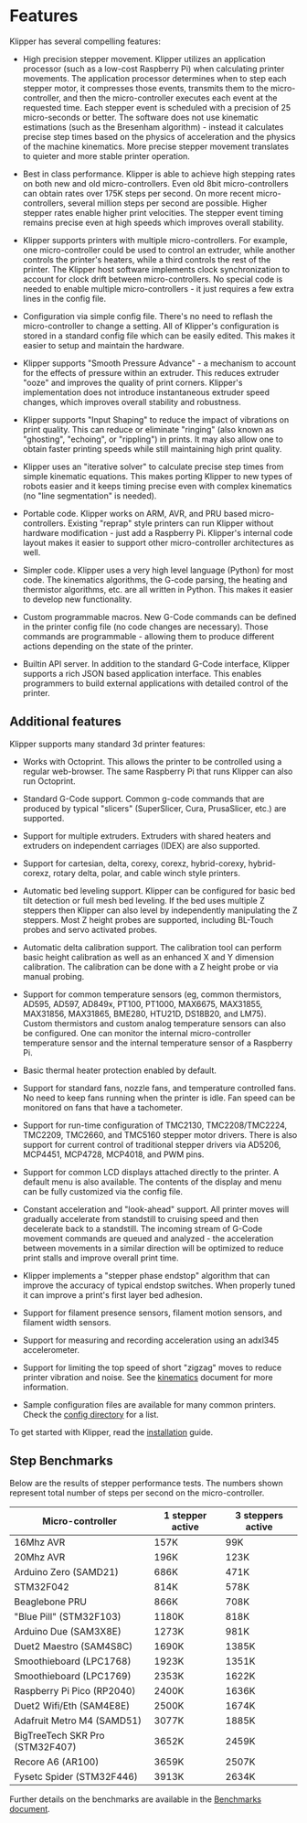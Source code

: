 # Features

Klipper has several compelling features:

* High precision stepper movement. Klipper utilizes an application
  processor (such as a low-cost Raspberry Pi) when calculating printer
  movements. The application processor determines when to step each
  stepper motor, it compresses those events, transmits them to the
  micro-controller, and then the micro-controller executes each event
  at the requested time. Each stepper event is scheduled with a
  precision of 25 micro-seconds or better. The software does not use
  kinematic estimations (such as the Bresenham algorithm) - instead it
  calculates precise step times based on the physics of acceleration
  and the physics of the machine kinematics. More precise stepper
  movement translates to quieter and more stable printer operation.

* Best in class performance. Klipper is able to achieve high stepping
  rates on both new and old micro-controllers. Even old 8bit
  micro-controllers can obtain rates over 175K steps per second. On
  more recent micro-controllers, several million steps per second are
  possible. Higher stepper rates enable higher print velocities. The
  stepper event timing remains precise even at high speeds which
  improves overall stability.

* Klipper supports printers with multiple micro-controllers. For
  example, one micro-controller could be used to control an extruder,
  while another controls the printer's heaters, while a third controls
  the rest of the printer. The Klipper host software implements clock
  synchronization to account for clock drift between
  micro-controllers. No special code is needed to enable multiple
  micro-controllers - it just requires a few extra lines in the config
  file.

* Configuration via simple config file. There's no need to reflash the
  micro-controller to change a setting. All of Klipper's configuration
  is stored in a standard config file which can be easily edited. This
  makes it easier to setup and maintain the hardware.

* Klipper supports "Smooth Pressure Advance" - a mechanism to account
  for the effects of pressure within an extruder. This reduces
  extruder "ooze" and improves the quality of print corners. Klipper's
  implementation does not introduce instantaneous extruder speed
  changes, which improves overall stability and robustness.

* Klipper supports "Input Shaping" to reduce the impact of vibrations
  on print quality. This can reduce or eliminate "ringing" (also known
  as "ghosting", "echoing", or "rippling") in prints. It may also
  allow one to obtain faster printing speeds while still maintaining
  high print quality.

* Klipper uses an "iterative solver" to calculate precise step times
  from simple kinematic equations. This makes porting Klipper to new
  types of robots easier and it keeps timing precise even with complex
  kinematics (no "line segmentation" is needed).

* Portable code. Klipper works on ARM, AVR, and PRU based
  micro-controllers. Existing "reprap" style printers can run Klipper
  without hardware modification - just add a Raspberry Pi. Klipper's
  internal code layout makes it easier to support other
  micro-controller architectures as well.

* Simpler code. Klipper uses a very high level language (Python) for
  most code. The kinematics algorithms, the G-code parsing, the
  heating and thermistor algorithms, etc. are all written in Python.
  This makes it easier to develop new functionality.

* Custom programmable macros. New G-Code commands can be defined in
  the printer config file (no code changes are necessary). Those
  commands are programmable - allowing them to produce different
  actions depending on the state of the printer.

* Builtin API server. In addition to the standard G-Code interface,
  Klipper supports a rich JSON based application interface. This
  enables programmers to build external applications with detailed
  control of the printer.

## Additional features

Klipper supports many standard 3d printer features:

* Works with Octoprint. This allows the printer to be controlled using
  a regular web-browser. The same Raspberry Pi that runs Klipper can
  also run Octoprint.

* Standard G-Code support. Common g-code commands that are produced by
  typical "slicers" (SuperSlicer, Cura, PrusaSlicer, etc.) are
  supported.

* Support for multiple extruders. Extruders with shared heaters and
  extruders on independent carriages (IDEX) are also supported.

* Support for cartesian, delta, corexy, corexz, hybrid-corexy,
  hybrid-corexz, rotary delta, polar, and cable winch style printers.

* Automatic bed leveling support. Klipper can be configured for basic
  bed tilt detection or full mesh bed leveling. If the bed uses
  multiple Z steppers then Klipper can also level by independently
  manipulating the Z steppers. Most Z height probes are supported,
  including BL-Touch probes and servo activated probes.

* Automatic delta calibration support. The calibration tool can
  perform basic height calibration as well as an enhanced X and Y
  dimension calibration. The calibration can be done with a Z height
  probe or via manual probing.

* Support for common temperature sensors (eg, common thermistors,
  AD595, AD597, AD849x, PT100, PT1000, MAX6675, MAX31855, MAX31856,
  MAX31865, BME280, HTU21D, DS18B20, and LM75). Custom thermistors and
  custom analog temperature sensors can also be configured. One can
  monitor the internal micro-controller temperature sensor and the
  internal temperature sensor of a Raspberry Pi.

* Basic thermal heater protection enabled by default.

* Support for standard fans, nozzle fans, and temperature controlled
  fans. No need to keep fans running when the printer is idle. Fan
  speed can be monitored on fans that have a tachometer.

* Support for run-time configuration of TMC2130, TMC2208/TMC2224,
  TMC2209, TMC2660, and TMC5160 stepper motor drivers. There is also
  support for current control of traditional stepper drivers via
  AD5206, MCP4451, MCP4728, MCP4018, and PWM pins.

* Support for common LCD displays attached directly to the printer. A
  default menu is also available. The contents of the display and menu
  can be fully customized via the config file.

* Constant acceleration and "look-ahead" support. All printer moves
  will gradually accelerate from standstill to cruising speed and then
  decelerate back to a standstill. The incoming stream of G-Code
  movement commands are queued and analyzed - the acceleration between
  movements in a similar direction will be optimized to reduce print
  stalls and improve overall print time.

* Klipper implements a "stepper phase endstop" algorithm that can
  improve the accuracy of typical endstop switches. When properly
  tuned it can improve a print's first layer bed adhesion.

* Support for filament presence sensors, filament motion sensors, and
  filament width sensors.

* Support for measuring and recording acceleration using an adxl345
  accelerometer.

* Support for limiting the top speed of short "zigzag" moves to reduce
  printer vibration and noise. See the [kinematics](Kinematics.md)
  document for more information.

* Sample configuration files are available for many common printers.
  Check the [config directory](../config/) for a list.

To get started with Klipper, read the [installation](Installation.md)
guide.

## Step Benchmarks

Below are the results of stepper performance tests. The numbers shown
represent total number of steps per second on the micro-controller.

| Micro-controller                | 1 stepper active  | 3 steppers active |
| ------------------------------- | ----------------- | ----------------- |
| 16Mhz AVR                       | 157K              | 99K               |
| 20Mhz AVR                       | 196K              | 123K              |
| Arduino Zero (SAMD21)           | 686K              | 471K              |
| STM32F042                       | 814K              | 578K              |
| Beaglebone PRU                  | 866K              | 708K              |
| "Blue Pill" (STM32F103)         | 1180K             | 818K              |
| Arduino Due (SAM3X8E)           | 1273K             | 981K              |
| Duet2 Maestro (SAM4S8C)         | 1690K             | 1385K             |
| Smoothieboard (LPC1768)         | 1923K             | 1351K             |
| Smoothieboard (LPC1769)         | 2353K             | 1622K             |
| Raspberry Pi Pico (RP2040)      | 2400K             | 1636K             |
| Duet2 Wifi/Eth (SAM4E8E)        | 2500K             | 1674K             |
| Adafruit Metro M4 (SAMD51)      | 3077K             | 1885K             |
| BigTreeTech SKR Pro (STM32F407) | 3652K             | 2459K             |
| Recore A6 (AR100)               | 3659K             | 2507K             |
| Fysetc Spider (STM32F446)       | 3913K             | 2634K             |

Further details on the benchmarks are available in the
[Benchmarks document](Benchmarks.md).
